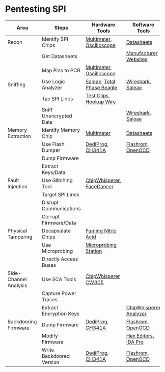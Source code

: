 # Pentesting SPI

| Area | Steps | Hardware Tools | Software Tools |
|-|-|-|-|  
| Recon | Identify SPI Chips | [Multimeter](https://www.keysight.com/en/pd-1985909/keysight-digital-multimeters?cc=US&lc=eng), [Oscilloscope](https://www.tek.com/oscilloscope/mso5000-mixed-signal-oscilloscope-series) | [Datasheets](https://www.alldatasheet.com) |
|  | Get Datasheets | | [Manufacturer Websites](https://www.microchip.com/design-centers/memory) |
|  | Map Pins to PCB | [Multimeter](https://www.keysight.com/en/pd-1985909/keysight-digital-multimeters?cc=US&lc=eng), [Oscilloscope](https://www.tek.com/oscilloscope/mso5000-mixed-signal-oscilloscope-series) | |
| Sniffing | Use Logic Analyzer | [Saleae](https://www.saleae.com), [Total Phase Beagle](https://www.totalphase.com/protocols/spi/) | [Wireshark](https://www.wireshark.org/), [Saleae](https://www.saleae.com) |  
|  | Tap SPI Lines | [Test Clips](https://www.adafruit.com/product/1003), [Hookup Wire](https://www.adafruit.com/product/1954) | |
|  | Sniff Unencrypted Data | | [Wireshark](https://www.wireshark.org/), [Saleae](https://www.saleae.com) |
| Memory Extraction | Identify Memory Chip | [Multimeter](https://www.keysight.com/en/pd-1985909/keysight-digital-multimeters?cc=US&lc=eng) | [Datasheets](https://www.alldatasheet.com) |
|  | Use Flash Dumper | [DediProg](https://www.dediprog.com/), [CH341A](https://www.amazon.com/GarFoo-Programmer-Flashing-kkmoon-Raspberry/dp/B0939VVZRB?tag=krtosi-20) | [Flashrom](https://flashrom.org/Flashrom), [OpenOCD](https://xpack.github.io/openocd/) | 
|  | Dump Firmware | | |   
|  | Extract Keys/Data | | |
| Fault Injection | Use Glitching Tool | [ChipWhisperer](https://www.newae.com/tools/chipwhisperer), [FaceDancer](https://github.com/bishopfox/facedancer) |  |
|  | Target SPI Lines |  |  |  
|  | Disrupt Communications |  |  |
|  | Corrupt Firmware/Data |  |  |
| Physical Tampering | Decapsulate Chips | [Fuming Nitric Acid](https://www.sigmaaldrich.com/US/en/product/aldrich/438073) |  |  
|  | Use Microprobing | [Microprobing Station](https://www.saygus.com/process-analysis/cavity-chemical-decapsulation-microprobing/) |  |
|  | Directly Access Buses |  |  |
| Side-Channel Analysis | Use SCA Tools | [ChipWhisperer CW305](https://www.newae.com/tools/chipwhisperer-cw305-soc-fpga-board) |  |
|  | Capture Power Traces |  |  |   
|  | Extract Encryption Keys |  | [ChipWhisperer Analyzer](https://wiki.newae.com/ChipWhisperer/Main#ChipWhisperer_Analyzer) |
| Backdooring Firmware | Dump Firmware | [DediProg](https://www.dediprog.com/), [CH341A](https://www.amazon.com/GarFoo-Programmer-Flashing-kkmoon-Raspberry/dp/B0939VVZRB?tag=krtosi-20) | [Flashrom](https://flashrom.org/Flashrom), [OpenOCD](https://xpack.github.io/openocd/) |
| | Modify Firmware | | [Hex Editors](http://www.softpedia.com/get/Programming/Other-Programming-Files/Hex-Editors.shtml), [IDA Pro](https://www.hex-rays.com/ida-pro/) | 
| | Write Backdoored Version | [DediProg](https://www.dediprog.com/), [CH341A](https://www.amazon.com/GarFoo-Programmer-Flashing-kkmoon-Raspberry/dp/B0939VVZRB?tag=krtosi-20) | [Flashrom](https://flashrom.org/Flashrom), [OpenOCD](https://xpack.github.io/openocd/) |
